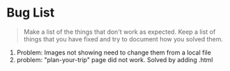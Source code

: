 # Bug List

> Make a list of the things that don't work as expected. Keep a list of things that you have fixed and try to document how you solved them.

1. Problem: Images not showing need to change them from a local file
2. problem: "plan-your-trip" page did not work. Solved by adding .html
